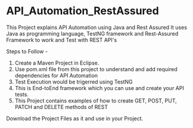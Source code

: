 # API_Automation_RestAssured
This Project explains API Automation using Java and Rest Assured
It uses Java as programming language, TestNG framework and Rest-Assured Framework to work and Test with REST API's

Steps to Follow -
1. Create a Maven Project in Eclipse.
2. Use pom.xml file from this project to understand and add required dependencies for API Automation
3. Test Execution would be trigerred using TestNG
4. This is End-toEnd framework which you can use and create your API tests.
5. This Project contains examples of how to create GET, POST, PUT, PATCH and DELETE methods of REST

Download the Project Files as it and use in your Project.




